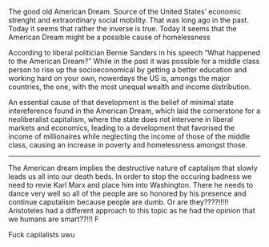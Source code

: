 
The good old American Dream. Source of the United States’ economic strenght and extraordinary social mobility. That was long ago in the past. Today it seems that rather the inverse is true. Today it seems that the American Dream might be a possible cause of homelessness 


According to liberal politician Bernie Sanders in his speech “What happened to the American Dream?”
While in the past it was possible for a middle class person to rise up the socioeconomical by getting a better education and working hard on your own, nowerdays the US is, amongs the major countries, the one, with the most unequal wealth and income distribution.

An essential cause of that development is the belief of minimal state intereference found in the American Dream,  which laid the cornerstone for a neoliberalist capitalism, where the state does not intervene in liberal markets and economics, leading to a development that favorised the income of millionaires while neglecting the income of those of the middle class, causing an increase in poverty and homelessness amongst those.  



***

The American dream implies the destructive nature of captalism that slowly leads us all into our death beds. In order to stop the occuring badness we need to revie Karl Marx and place him into Washington. There he needs to dance very well so all of the people are so honored by his presence and continue caputalism because people are dumb. Or are they????!!!!!
Aristoteles had a different approach to this topic as he had the opinion that we humans are smart??!!! F

Fuck capilalists uwu 